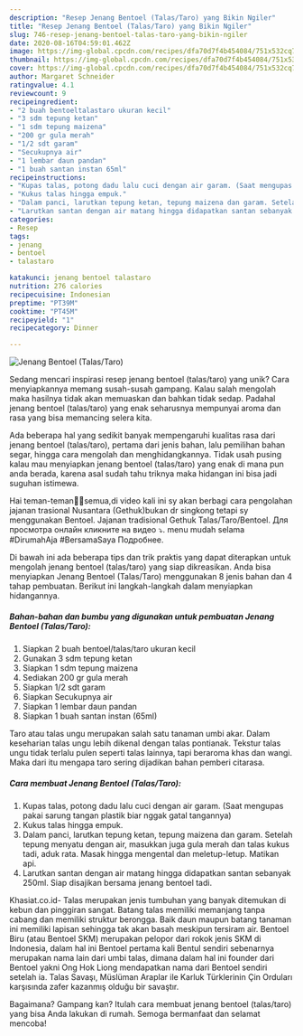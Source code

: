 ```yaml
---
description: "Resep Jenang Bentoel (Talas/Taro) yang Bikin Ngiler"
title: "Resep Jenang Bentoel (Talas/Taro) yang Bikin Ngiler"
slug: 746-resep-jenang-bentoel-talas-taro-yang-bikin-ngiler
date: 2020-08-16T04:59:01.462Z
image: https://img-global.cpcdn.com/recipes/dfa70d7f4b454084/751x532cq70/jenang-bentoel-talastaro-foto-resep-utama.jpg
thumbnail: https://img-global.cpcdn.com/recipes/dfa70d7f4b454084/751x532cq70/jenang-bentoel-talastaro-foto-resep-utama.jpg
cover: https://img-global.cpcdn.com/recipes/dfa70d7f4b454084/751x532cq70/jenang-bentoel-talastaro-foto-resep-utama.jpg
author: Margaret Schneider
ratingvalue: 4.1
reviewcount: 9
recipeingredient:
- "2 buah bentoeltalastaro ukuran kecil"
- "3 sdm tepung ketan"
- "1 sdm tepung maizena"
- "200 gr gula merah"
- "1/2 sdt garam"
- "Secukupnya air"
- "1 lembar daun pandan"
- "1 buah santan instan 65ml"
recipeinstructions:
- "Kupas talas, potong dadu lalu cuci dengan air garam. (Saat mengupas pakai sarung tangan plastik biar nggak gatal tangannya)"
- "Kukus talas hingga empuk."
- "Dalam panci, larutkan tepung ketan, tepung maizena dan garam. Setelah tepung menyatu dengan air, masukkan juga gula merah dan talas kukus tadi, aduk rata. Masak hingga mengental dan meletup-letup. Matikan api."
- "Larutkan santan dengan air matang hingga didapatkan santan sebanyak 250ml. Siap disajikan bersama jenang bentoel tadi."
categories:
- Resep
tags:
- jenang
- bentoel
- talastaro

katakunci: jenang bentoel talastaro 
nutrition: 276 calories
recipecuisine: Indonesian
preptime: "PT39M"
cooktime: "PT45M"
recipeyield: "1"
recipecategory: Dinner

---
```



![Jenang Bentoel (Talas/Taro)](https://img-global.cpcdn.com/recipes/dfa70d7f4b454084/751x532cq70/jenang-bentoel-talastaro-foto-resep-utama.jpg)

Sedang mencari inspirasi resep jenang bentoel (talas/taro) yang unik? Cara menyiapkannya memang susah-susah gampang. Kalau salah mengolah maka hasilnya tidak akan memuaskan dan bahkan tidak sedap. Padahal jenang bentoel (talas/taro) yang enak seharusnya mempunyai aroma dan rasa yang bisa memancing selera kita.

Ada beberapa hal yang sedikit banyak mempengaruhi kualitas rasa dari jenang bentoel (talas/taro), pertama dari jenis bahan, lalu pemilihan bahan segar, hingga cara mengolah dan menghidangkannya. Tidak usah pusing kalau mau menyiapkan jenang bentoel (talas/taro) yang enak di mana pun anda berada, karena asal sudah tahu triknya maka hidangan ini bisa jadi suguhan istimewa.

Hai teman-teman🤗🤗semua,di video kali ini sy akan berbagi cara pengolahan jajanan trasional Nusantara (Gethuk)bukan dr singkong tetapi sy menggunakan Bentoel. Jajanan tradisional Gethuk Talas/Taro/Bentoel. Для просмотра онлайн кликните на видео ⤵. menu mudah selama #DirumahAja #BersamaSaya Подробнее.


Di bawah ini ada beberapa tips dan trik praktis yang dapat diterapkan untuk mengolah jenang bentoel (talas/taro) yang siap dikreasikan. Anda bisa menyiapkan Jenang Bentoel (Talas/Taro) menggunakan 8 jenis bahan dan 4 tahap pembuatan. Berikut ini langkah-langkah dalam menyiapkan hidangannya.

<!--inarticleads1-->

##### Bahan-bahan dan bumbu yang digunakan untuk pembuatan Jenang Bentoel (Talas/Taro):

1. Siapkan 2 buah bentoel/talas/taro ukuran kecil
1. Gunakan 3 sdm tepung ketan
1. Siapkan 1 sdm tepung maizena
1. Sediakan 200 gr gula merah
1. Siapkan 1/2 sdt garam
1. Siapkan Secukupnya air
1. Siapkan 1 lembar daun pandan
1. Siapkan 1 buah santan instan (65ml)


Taro atau talas ungu merupakan salah satu tanaman umbi akar. Dalam keseharian talas ungu lebih dikenal dengan talas pontianak. Tekstur talas ungu tidak terlalu pulen seperti talas lainnya, tapi beraroma khas dan wangi. Maka dari itu mengapa taro sering dijadikan bahan pemberi citarasa. 

<!--inarticleads2-->

##### Cara membuat Jenang Bentoel (Talas/Taro):

1. Kupas talas, potong dadu lalu cuci dengan air garam. (Saat mengupas pakai sarung tangan plastik biar nggak gatal tangannya)
1. Kukus talas hingga empuk.
1. Dalam panci, larutkan tepung ketan, tepung maizena dan garam. Setelah tepung menyatu dengan air, masukkan juga gula merah dan talas kukus tadi, aduk rata. Masak hingga mengental dan meletup-letup. Matikan api.
1. Larutkan santan dengan air matang hingga didapatkan santan sebanyak 250ml. Siap disajikan bersama jenang bentoel tadi.


Khasiat.co.id- Talas merupakan jenis tumbuhan yang banyak ditemukan di kebun dan pinggiran sangat. Batang talas memiliki memanjang tanpa cabang dan memiliki struktur berongga. Baik daun maupun batang tanaman ini memiliki lapisan sehingga tak akan basah meskipun tersiram air. Bentoel Biru (atau Bentoel SKM) merupakan pelopor dari rokok jenis SKM di Indonesia, dalam hal ini Bentoel pertama kali Bentul sendiri sebenarnya merupakan nama lain dari umbi talas, dimana dalam hal ini founder dari Bentoel yakni Ong Hok Liong mendapatkan nama dari Bentoel sendiri setelah ia. Talas Savaşı, Müslüman Araplar ile Karluk Türklerinin Çin Orduları karşısında zafer kazanmış olduğu bir savaştır. 

Bagaimana? Gampang kan? Itulah cara membuat jenang bentoel (talas/taro) yang bisa Anda lakukan di rumah. Semoga bermanfaat dan selamat mencoba!
